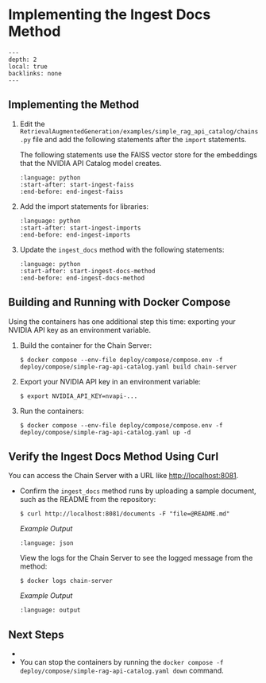 <!--
  SPDX-FileCopyrightText: Copyright (c) 2023 NVIDIA CORPORATION & AFFILIATES. All rights reserved.
  SPDX-License-Identifier: Apache-2.0

  Licensed under the Apache License, Version 2.0 (the "License");
  you may not use this file except in compliance with the License.
  You may obtain a copy of the License at

  http://www.apache.org/licenses/LICENSE-2.0

  Unless required by applicable law or agreed to in writing, software
  distributed under the License is distributed on an "AS IS" BASIS,
  WITHOUT WARRANTIES OR CONDITIONS OF ANY KIND, either express or implied.
  See the License for the specific language governing permissions and
  limitations under the License.
-->

# Implementing the Ingest Docs Method

```{contents}
---
depth: 2
local: true
backlinks: none
---
```

## Implementing the Method

1. Edit the `RetrievalAugmentedGeneration/examples/simple_rag_api_catalog/chains.py` file and add the following statements after the `import` statements.

   The following statements use the FAISS vector store for the embeddings that the NVIDIA API Catalog model creates.

   ```{literalinclude} ./simple-example/code/api-catalog/ingest/chains.py
   :language: python
   :start-after: start-ingest-faiss
   :end-before: end-ingest-faiss
   ```

1. Add the import statements for libraries:

   ```{literalinclude} ./simple-example/code/api-catalog/ingest/chains.py
   :language: python
   :start-after: start-ingest-imports
   :end-before: end-ingest-imports
   ```

1. Update the `ingest_docs` method with the following statements:

   ```{literalinclude} ./simple-example/code/api-catalog/ingest/chains.py
   :language: python
   :start-after: start-ingest-docs-method
   :end-before: end-ingest-docs-method
   ```

## Building and Running with Docker Compose

<!-- cp docs/simple-example/code/api-catalog/ingest/chains.py RetrievalAugmentedGeneration/examples/simple_rag_api_catalog/chains.py -->

Using the containers has one additional step this time: exporting your NVIDIA API key as an environment variable.

1. Build the container for the Chain Server:

   ```console
   $ docker compose --env-file deploy/compose/compose.env -f deploy/compose/simple-rag-api-catalog.yaml build chain-server
   ```

1. Export your NVIDIA API key in an environment variable:

   ```console
   $ export NVIDIA_API_KEY=nvapi-...
   ```

1. Run the containers:

   ```console
   $ docker compose --env-file deploy/compose/compose.env -f deploy/compose/simple-rag-api-catalog.yaml up -d
   ```

## Verify the Ingest Docs Method Using Curl

You can access the Chain Server with a URL like <http://localhost:8081>.

- Confirm the `ingest_docs` method runs by uploading a sample document, such as the README from the repository:

  ```console
  $ curl http://localhost:8081/documents -F "file=@README.md"
  ```

  *Example Output*

  ```{literalinclude} ./simple-example/output/api-catalog/boilerplate/ingest-docs.json
  :language: json
  ```

  View the logs for the Chain Server to see the logged message from the method:

  ```console
  $ docker logs chain-server
  ```

  *Example Output*

  ```{literalinclude} ./simple-example/output/api-catalog/ingest/chain-server.log
  :language: output
  ```

## Next Steps

- [](./documents-api-catalog.md)
- You can stop the containers by running the `docker compose -f deploy/compose/simple-rag-api-catalog.yaml down` command.
